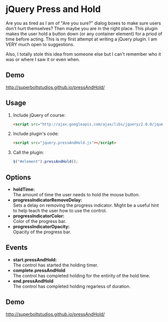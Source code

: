 # jQuery Press and Hold


Are you as tired as I am of "Are you sure?" dialog boxes to make sure users don't hurt themselves? Then maybe you are in the right place. This plugin makes the user hold a button down (or any container element) for a priod of time before acting. This is my first attempt at writing a jQuery plugin. I am VERY much open to suggestions.

Also, I totally stole this idea from someone else but I can't remember who it was or where I saw it or even when. 

## Demo
 http://superboltstudios.github.io/pressAndHold/

## Usage
1. Include jQuery of course:

	```html
	<script src="http://ajax.googleapis.com/ajax/libs/jquery/2.0.0/jquery.min.js"></script>
	```

2. Include plugin's code:

	```html
	<script src="jquery.pressAndHold.js"></script>
	```

3. Call the plugin:

	```javascript
	$("#element").pressAndHold();
	```

## Options
* **holdTime:**  
  The amount of time the user needs to hold the mouse button.
* **progressIndicatorRemoveDelay:**  
  Sets a delay on removing the progress indicator. Might be a useful hint to help teach the user how to use the control.
* **progressIndicatorColor:**  
  Color of the progress bar.
* **progressIndicatorOpacity:**  
  Opacity of the progress bar.

## Events
* **start.pressAndHold:**  
  The control has started the holding timer.
* **complete.pressAndHold**  
  The control has completed holding for the entirity of the hold time.
* **end.pressAndHold**  
  The control has completed holding regarless of duration.

## Demo
 http://superboltstudios.github.io/pressAndHold/
